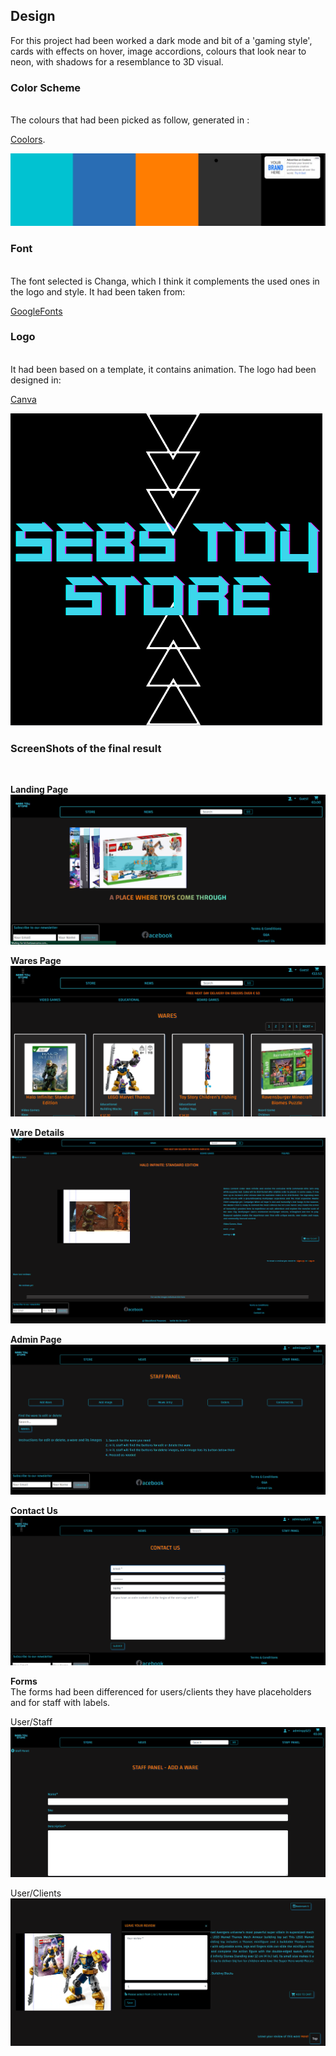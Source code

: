 ## **Design** <br>

For this project had been worked a dark mode and bit of a 'gaming style', cards with effects on hover, image accordions, colours that look near to neon, with shadows for a resemblance to 3D visual.

### **Color Scheme** 
<br>
The colours that had been picked as follow, generated in :

[Coolors](https://coolors.co/00c2d1-296eb4-ff7d00-2f2f2f-000000).

![](../readme_imgs/palette.jpg)


### **Font**
<br>
The font selected is Changa, which I think it complements the used ones in the logo and style.
It had been taken from:

[GoogleFonts](https://fonts.google.com/)

### **Logo**
<br>
It had been based on a template, it contains animation. The logo had been designed in:

[Canva](https://www.canva.com/en_gb/)

![logo](../readme_imgs/sebs%20static%20ss.png)


### **ScreenShots of the final result**
<br>


**Landing Page**
<br>
![](../readme_imgs/landing-page.png)

**Wares Page**
<br>
![](../readme_imgs/wares-list.png)

**Ware Details**
<br>
![](../readme_imgs/ware-detail.png)

**Admin Page**
<br>
![](../readme_imgs/staff-panel.png)

**Contact Us**
<br>
![](../readme_imgs/contact-us.png)

**Forms**
<br>
The forms had been differenced for users/clients they have placeholders and for staff with labels. <br>

User/Staff
<br>
![](../readme_imgs/staff-form.png)

User/Clients
<br>
![](../readme_imgs/review-form.png)
